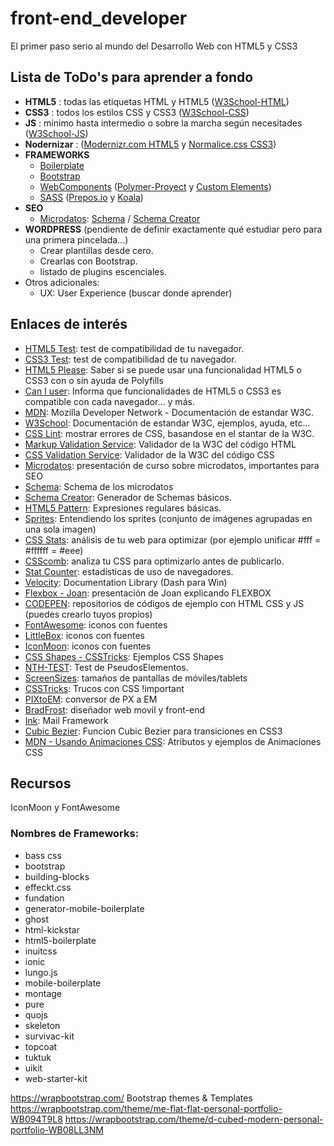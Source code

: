 # front-end_developer
El primer paso serio al mundo del Desarrollo Web con HTML5 y CSS3

## Lista de ToDo's para aprender a fondo

* **HTML5** : todas las etiquetas HTML y HTML5 ([W3School-HTML](http://www.w3schools.com/html/default.asp))
* **CSS3** : todos los estilos CSS y CSS3 ([W3School-CSS](http://www.w3schools.com/css/default.asp))
* **JS** : mínimo hasta intermedio o sobre la marcha según necesitades ([W3School-JS](http://www.w3schools.com/js/default.asp))
* **Nodernizar** : ([Modernizr.com HTML5](http://modernizr.com/) y [Normalice.css CSS3](http://necolas.github.io/normalize.css/))
* **FRAMEWORKS**
	- [Boilerplate](https://html5boilerplate.com/)
	- [Bootstrap](http://getbootstrap.com/)
	- [WebComponents](http://webcomponents.org/) ([Polymer-Proyect](https://www.polymer-project.org) y [Custom Elements](https://customelements.io/))
	- [SASS](http://sass-lang.com/) ([Prepos.io](https://prepros.io/) y [Koala](http://koala-app.com/))
* **SEO**
    - [Microdatos](slides.com/joanleon/formatos-enriquezidos): [Schema](http://schema.org) / [Schema Creator](http://schema-creator.org/)
* **WORDPRESS** (pendiente de definir exactamente qué estudiar pero para una primera pincelada...)
    - Crear plantillas desde cero.
    - Crearlas con Bootstrap.
    - listado de plugins escenciales.
* Otros adicionales:
    - UX: User Experience (buscar donde aprender)



## Enlaces de interés


* [HTML5 Test](http://html5test.com/): test de compatibilidad de tu navegador.
* [CSS3 Test](http://css3test.com/): test de compatibilidad de tu navegador.
* [HTML5 Please](http://html5please.com/): Saber si se puede usar una funcionalidad HTML5 o CSS3 con o sin ayuda de Polyfills
* [Can I user](http://caniuse.com/): Informa que funcionalidades de HTML5 o CSS3 es compatible con cada navegador... y más.
* [MDN](https://developer.mozilla.org/es/): Mozilla Developer Network - Documentación de estandar W3C.
* [W3School](http://www.w3schools.com/): Documentación de estandar W3C, ejemplos, ayuda, etc...
* [CSS Lint](http://csslint.net/): mostrar errores de CSS, basandose en el stantar de la W3C.
* [Markup Validation Service](https://validator.w3.org/): Validador de la W3C del código HTML
* [CSS Validation Service](http://www.css-validator.org/): Validador de la W3C del código CSS
* [Microdatos](slides.com/joanleon/formatos-enriquezidos): presentación de curso sobre microdatos, importantes para SEO
* [Schema](http://schema.org): Schema de los microdatos
* [Schema Creator](http://schema-creator.org/): Generador de Schemas básicos.
* [HTML5 Pattern](http://html5pattern.com/): Expresiones regulares básicas.
* [Sprites](http://coolvillage.es/entendiendo-los-sprites/): Entendiendo los sprites (conjunto de imágenes agrupadas en una sola imagen)
* [CSS Stats](http://cssstats.com/): análisis de tu web para optimizar (por ejemplo unificar #fff = #ffffff = #eee)
* [CSScomb](https://github.com/csscomb): analiza tu CSS para optimizarlo antes de publicarlo.
* [Stat Counter](http://gs.statcounter.com/): estadísticas de uso de navegadores.
* [Velocity](https://velocity.silverlakesoftware.com/): Documentation Library (Dash para Win)
* [Flexbox - Joan](http://nucliweb.github.io/flexbox/#/): presentación de Joan explicando FLEXBOX
* [CODEPEN](http://codepen.io/): repositorios de códigos de ejemplo con HTML CSS y JS (puedes crearlo tuyos propios)
* [FontAwesome](http://fortawesome.github.io/Font-Awesome/): iconos con fuentes
* [LittleBox](http://littlebox.cabmaddux.com/): iconos con fuentes
* [IconMoon](https://icomoon.io/): iconos con fuentes
* [CSS Shapes - CSSTricks](https://css-tricks.com/examples/ShapesOfCSS/): Ejemplos CSS Shapes
* [NTH-TEST](http://nth-test.com/): Test de PseudosElementos.
* [ScreenSizes](http://screensiz.es/phone): tamaños de pantallas de móviles/tablets
* [CSSTricks](https://css-tricks.com/): Trucos con CSS !important
* [PIXtoEM](http://pxtoem.com/): conversor de PX a EM
* [BradFrost](http://bradfrost.com/web/): diseñador web movil y front-end
* [Ink](http://zurb.com/ink/): Mail Framework
* [Cubic Bezier](http://cubic-bezier.com/): Funcion Cubic Bezier para transiciones en CSS3
* [MDN - Usando Animaciones CSS](https://developer.mozilla.org/es/docs/Web/CSS/Usando_animaciones_CSS): Atributos y ejemplos de Animaciones CSS





## Recursos

IconMoon y FontAwesome


### Nombres de Frameworks:
- bass css
- bootstrap
- building-blocks
- effeckt.css
- fundation
- generator-mobile-boilerplate
- ghost
- html-kickstar
- html5-boilerplate
- inuitcss
- ionic
- lungo.js
- mobile-boilerplate
- montage
- pure
- quojs
- skeleton
- survivac-kit
- topcoat
- tuktuk
- uikit
- web-starter-kit

https://wrapbootstrap.com/   Bootstrap themes & Templates
https://wrapbootstrap.com/theme/me-flat-flat-personal-portfolio-WB094T9L8
https://wrapbootstrap.com/theme/d-cubed-modern-personal-portfolio-WB08LL3NM